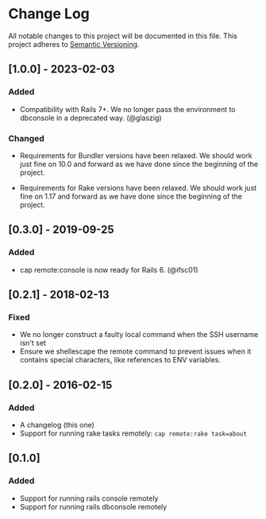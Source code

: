# Change Log

All notable changes to this project will be documented in this file.
This project adheres to [Semantic Versioning](http://semver.org/).

## [1.0.0] - 2023-02-03

### Added

- Compatibility with Rails 7+. We no longer pass the environment to dbconsole in a deprecated way. (@glaszig)

### Changed

- Requirements for Bundler versions have been relaxed. We should work just fine on 10.0 and forward as we have done since the beginning of the project.

- Requirements for Rake versions have been relaxed. We should work just fine on 1.17 and forward as we have done since the beginning of the project.

## [0.3.0] - 2019-09-25

### Added

- cap remote:console is now ready for Rails 6. (@ifsc01)

## [0.2.1] - 2018-02-13

### Fixed

- We no longer construct a faulty local command when the SSH username isn't set
- Ensure we shellescape the remote command to prevent issues when it contains special characters, like references to ENV variables.

## [0.2.0] - 2016-02-15

### Added

- A changelog (this one)
- Support for running rake tasks remotely: `cap remote:rake task=about`

## [0.1.0]

### Added

- Support for running rails console remotely
- Support for running rails dbconsole remotely
